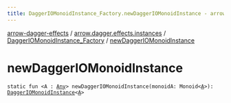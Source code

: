```yaml
---
title: DaggerIOMonoidInstance_Factory.newDaggerIOMonoidInstance - arrow-dagger-effects
---
```


[arrow-dagger-effects](../../index.html) / [arrow.dagger.effects.instances](../index.html) / [DaggerIOMonoidInstance_Factory](index.html) / [newDaggerIOMonoidInstance](./new-dagger-i-o-monoid-instance.html)

# newDaggerIOMonoidInstance

`static fun <A : `[`Any`](https://kotlinlang.org/api/latest/jvm/stdlib/kotlin/-any/index.html)`> newDaggerIOMonoidInstance(monoidA: Monoid<`[`A`](new-dagger-i-o-monoid-instance.html#A)`>): `[`DaggerIOMonoidInstance`](../-dagger-i-o-monoid-instance/index.html)`<`[`A`](new-dagger-i-o-monoid-instance.html#A)`>`